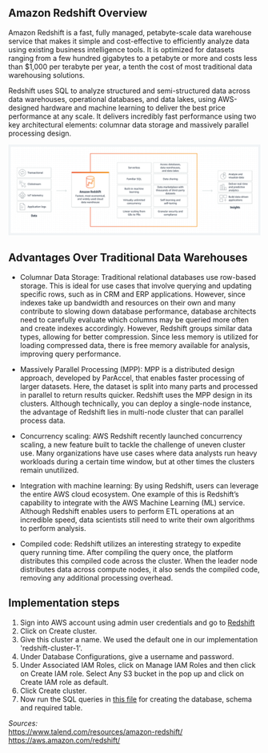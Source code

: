 ## Amazon Redshift Overview

Amazon Redshift is a fast, fully managed, petabyte-scale data warehouse service that makes it simple and cost-effective to efficiently analyze data using existing business intelligence tools. It is optimized for datasets ranging from a few hundred gigabytes to a petabyte or more and costs less than $1,000 per terabyte per year, a tenth the cost of most traditional data warehousing solutions.

Redshift uses SQL to analyze structured and semi-structured data across data warehouses, operational databases, and data lakes, using AWS-designed hardware and machine learning to deliver the best price performance at any scale. It delivers incredibly fast performance using two key architectural elements: columnar data storage and massively parallel processing design.

![plot](Images/Redshift_Image.png)

## Advantages Over Traditional Data Warehouses

* Columnar Data Storage:
Traditional relational databases use row-based storage. This is ideal for use cases that involve querying and updating specific rows, such as in CRM and ERP applications. However, since indexes take up bandwidth and resources on their own and many contribute to slowing down database performance, database architects need to carefully evaluate which columns may be queried more often and create indexes accordingly. However, Redshift groups similar data types, allowing for better compression. Since less memory is utilized for loading compressed data, there is free memory available for analysis, improving query performance.

* Massively Parallel Processing (MPP):
MPP is a distributed design approach, developed by ParAccel, that enables faster processing of larger datasets. Here, the dataset is split into many parts and processed in parallel to return results quicker. Redshift uses the MPP design in its clusters. Although technically, you can deploy a single-node instance, the advantage of Redshift lies in multi-node cluster that can parallel process data.

* Concurrency scaling:
AWS Redshift recently launched concurrency scaling, a new feature built to tackle the challenge of uneven cluster use. Many organizations have use cases where data analysts run heavy workloads during a certain time window, but at other times the clusters remain unutilized.

* Integration with machine learning:
By using Redshift, users can leverage the entire AWS cloud ecosystem. One example of this is Redshift’s capability to integrate with the AWS Machine Learning (ML) service. Although Redshift enables users to perform ETL operations at an incredible speed, data scientists still need to write their own algorithms to perform analysis.

* Compiled code:
Redshift utilizes an interesting strategy to expedite query running time. After compiling the query once, the platform distributes this compiled code across the cluster. When the leader node distributes data across compute nodes, it also sends the compiled code, removing any additional processing overhead.
    
## Implementation steps

1. Sign into AWS account using admin user credentials and go to [Redshift](https://us-east-1.console.aws.amazon.com/redshiftv2/home?region=us-east-1#landing)
2. Click on Create cluster.
3. Give this cluster a name. We used the default one in our implementation 'redshift-cluster-1'.
4. Under Database Configurations, give a username and password.
5. Under Associated IAM Roles, click on Manage IAM Roles and then click on Create IAM role. Select Any S3 bucket in the pop up and click on Create IAM role as default.
6. Click Create cluster.
7. Now run the SQL queries in [this file](Redshift_Queries.sql) for creating the database, schema and required table.

*Sources:*  
https://www.talend.com/resources/amazon-redshift/  
https://aws.amazon.com/redshift/
